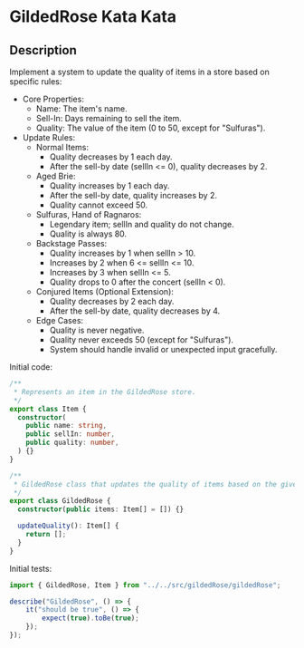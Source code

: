 # GildedRose Kata Kata 

## Description

Implement a system to update the quality of items in a store based on specific rules:

- Core Properties:
  - Name: The item's name.
  - Sell-In: Days remaining to sell the item.
  - Quality: The value of the item (0 to 50, except for "Sulfuras").
- Update Rules:
  - Normal Items:
    - Quality decreases by 1 each day.
    - After the sell-by date (sellIn <= 0), quality decreases by 2.
  - Aged Brie:
     - Quality increases by 1 each day.
     - After the sell-by date, quality increases by 2.
     - Quality cannot exceed 50.
  - Sulfuras, Hand of Ragnaros:
    - Legendary item; sellIn and quality do not change.
    - Quality is always 80.
  - Backstage Passes:
    - Quality increases by 1 when sellIn > 10.
    - Increases by 2 when 6 <= sellIn <= 10.
    - Increases by 3 when sellIn <= 5.
    - Quality drops to 0 after the concert (sellIn < 0).
  - Conjured Items (Optional Extension):
    - Quality decreases by 2 each day.
    - After the sell-by date, quality decreases by 4.
  - Edge Cases:
    - Quality is never negative.
    - Quality never exceeds 50 (except for "Sulfuras").
    - System should handle invalid or unexpected input gracefully.

Initial code:
~~~typescript
/**
 * Represents an item in the GildedRose store.
 */
export class Item {
  constructor(
    public name: string,
    public sellIn: number,
    public quality: number,
  ) {}
}

/**
 * GildedRose class that updates the quality of items based on the given rules.
 */
export class GildedRose {
  constructor(public items: Item[] = []) {}

  updateQuality(): Item[] {
    return [];
  }
}
~~~

Initial tests:
~~~typescript
import { GildedRose, Item } from "../../src/gildedRose/gildedRose";

describe("GildedRose", () => {
    it("should be true", () => {
        expect(true).toBe(true);
    });
});
~~~